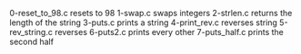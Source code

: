0-reset_to_98.c resets to 98
1-swap.c swaps integers
2-strlen.c returns the length of the string
3-puts.c prints a string
4-print_rev.c reverses string
5-rev_string.c reverses
6-puts2.c prints every other
7-puts_half.c prints the second half
